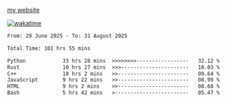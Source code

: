 [my website](https://amcsz.me/)

[![wakatime](https://wakatime.com/badge/user/879aea6b-e969-410f-b0b6-2bb4510bea6f.svg)](https://wakatime.com/@879aea6b-e969-410f-b0b6-2bb4510bea6f)
<!--START_SECTION:waka-->

```txt
From: 29 June 2025 - To: 31 August 2025

Total Time: 101 hrs 55 mins

Python            33 hrs 28 mins  >>>>>>>>-----------------   32.12 %
Rust              10 hrs 27 mins  >>>----------------------   10.03 %
C++               10 hrs 2 mins   >>-----------------------   09.64 %
JavaScript        9 hrs 22 mins   >>-----------------------   08.99 %
HTML              9 hrs 2 mins    >>-----------------------   08.68 %
Bash              5 hrs 42 mins   >------------------------   05.47 %
```

<!--END_SECTION:waka-->
